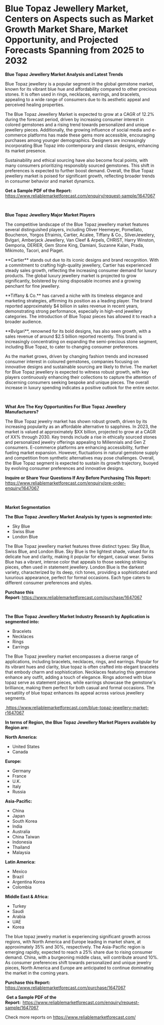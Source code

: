 <p><h1>Blue Topaz Jewellery Market, Centers on Aspects such as Market Growth Market Share, Market Opportunity, and Projected Forecasts Spanning from 2025 to 2032</h1></p><p><strong>Blue Topaz Jewellery Market Analysis and Latest Trends</strong></p>
<p><p>Blue Topaz jewellery is a popular segment in the global gemstone market, known for its vibrant blue hue and affordability compared to other precious stones. It is often used in rings, necklaces, earrings, and bracelets, appealing to a wide range of consumers due to its aesthetic appeal and perceived healing properties. </p><p>The Blue Topaz Jewellery Market is expected to grow at a CAGR of 12.2% during the forecast period, driven by increasing consumer interest in colored gemstones and a rising trend towards personalized and unique jewellery pieces. Additionally, the growing influence of social media and e-commerce platforms has made these gems more accessible, encouraging purchases among younger demographics. Designers are increasingly incorporating Blue Topaz into contemporary and classic designs, enhancing its market presence. </p><p>Sustainability and ethical sourcing have also become focal points, with many consumers prioritizing responsibly sourced gemstones. This shift in preferences is expected to further boost demand. Overall, the Blue Topaz jewellery market is poised for significant growth, reflecting broader trends in consumer behavior and market dynamics.</p></p>
<p><strong>Get a Sample PDF of the Report:&nbsp;</strong> <a href="https://www.reliablemarketforecast.com/enquiry/request-sample/1647067?utm_campaign=2219&utm_medium=2&utm_source=Github&utm_content=ia&utm_term=08022025&utm_id=blue-topaz-jewellery">https://www.reliablemarketforecast.com/enquiry/request-sample/1647067</a></p>
<p>&nbsp;</p>
<p><strong>Blue Topaz Jewellery Major Market Players</strong></p>
<p><p>The competitive landscape of the Blue Topaz jewellery market features several distinguished players, including Oliver Heemeyer, Pomellato, Boucheron, Yorgos Efraimis, Cartier, Acalee, Tiffany & Co., SilverJewelery, Bvlgari, Amberjack Jewellery, Van Cleef & Arpels, CHRIST, Harry Winston, Gemporia, DERIER, Gem Stone King, Damiani, Suzanne Kalan, Prada, Mikimoto, Tacori, and Piaget. </p><p>**Cartier** stands out due to its iconic designs and brand recognition. With a commitment to crafting high-quality jewellery, Cartier has experienced steady sales growth, reflecting the increasing consumer demand for luxury products. The global luxury jewellery market is projected to grow significantly, bolstered by rising disposable incomes and a growing penchant for fine jewellery.</p><p>**Tiffany & Co.** has carved a niche with its timeless elegance and marketing strategies, affirming its position as a leading player. The brand reported approximately $4 billion in sales revenue in recent years, demonstrating strong performance, especially in high-end jewellery categories. The introduction of Blue Topaz pieces has allowed it to reach a broader audience.</p><p>**Bvlgari**, renowned for its bold designs, has also seen growth, with a sales revenue of around $2.5 billion reported recently. This brand is increasingly concentrating on expanding the semi-precious stone segment, including Blue Topaz, to cater to changing consumer preferences.</p><p>As the market grows, driven by changing fashion trends and increased consumer interest in coloured gemstones, companies focusing on innovative designs and sustainable sourcing are likely to thrive. The market for Blue Topaz jewellery is expected to witness robust growth, with key players continuously enhancing their collections to capture the attention of discerning consumers seeking bespoke and unique pieces. The overall increase in luxury spending indicates a positive outlook for the entire sector.</p></p>
<p>&nbsp;</p>
<p><strong>What Are The Key Opportunities For Blue Topaz Jewellery Manufacturers?</strong></p>
<p><p>The Blue Topaz jewelry market has shown robust growth, driven by its increasing popularity as an affordable alternative to sapphires. In 2023, the market is valued at approximately $XX billion, projected to grow at a CAGR of XX% through 2030. Key trends include a rise in ethically sourced stones and personalized jewelry offerings appealing to Millennials and Gen Z consumers. E-commerce platforms are enhancing accessibility, further fueling market expansion. However, fluctuations in natural gemstone supply and competition from synthetic alternatives may pose challenges. Overall, the Blue Topaz segment is expected to sustain its growth trajectory, buoyed by evolving consumer preferences and innovative designs.</p></p>
<p><strong>Inquire or Share Your Questions If Any Before Purchasing This Report:</strong> <a href="https://www.reliablemarketforecast.com/enquiry/pre-order-enquiry/1647067?utm_campaign=2219&utm_medium=2&utm_source=Github&utm_content=ia&utm_term=08022025&utm_id=blue-topaz-jewellery">https://www.reliablemarketforecast.com/enquiry/pre-order-enquiry/1647067</a></p>
<p>&nbsp;</p>
<p><strong>Market Segmentation</strong></p>
<p><strong>The Blue Topaz Jewellery Market Analysis by types is segmented into:</strong></p>
<p><ul><li>Sky Blue</li><li>Swiss Blue</li><li>London Blue</li></ul></p>
<p><p>The Blue Topaz jewellery market features three distinct types: Sky Blue, Swiss Blue, and London Blue. Sky Blue is the lightest shade, valued for its delicate hue and clarity, making it popular for elegant, casual wear. Swiss Blue has a vibrant, intense color that appeals to those seeking striking pieces, often used in statement jewellery. London Blue is the darkest variety, characterized by its deep, rich tones, providing a sophisticated and luxurious appearance, perfect for formal occasions. Each type caters to different consumer preferences and styles.</p></p>
<p><strong>Purchase this Report:&nbsp;</strong><a href="https://www.reliablemarketforecast.com/purchase/1647067?utm_campaign=2219&utm_medium=2&utm_source=Github&utm_content=ia&utm_term=08022025&utm_id=blue-topaz-jewellery">https://www.reliablemarketforecast.com/purchase/1647067</a></p>
<p>&nbsp;</p>
<p><strong>The Blue Topaz Jewellery Market Industry Research by Application is segmented into:</strong></p>
<p><ul><li>Bracelets</li><li>Necklaces</li><li>Rings</li><li>Earrings</li></ul></p>
<p><p>The Blue Topaz jewellery market encompasses a diverse range of applications, including bracelets, necklaces, rings, and earrings. Popular for its vibrant hues and clarity, blue topaz is often crafted into elegant bracelets that embody charm and sophistication. Necklaces featuring this gemstone enhance any outfit, adding a touch of elegance. Rings adorned with blue topaz serve as statement pieces, while earrings showcase the gemstone's brilliance, making them perfect for both casual and formal occasions. The versatility of blue topaz enhances its appeal across various jewellery segments.</p></p>
<p><a href="https://www.reliablemarketforecast.com/blue-topaz-jewellery-market-r1647067?utm_campaign=2219&utm_medium=2&utm_source=Github&utm_content=ia&utm_term=08022025&utm_id=blue-topaz-jewellery">&nbsp;https://www.reliablemarketforecast.com/blue-topaz-jewellery-market-r1647067</a></p>
<p><strong>In terms of Region, the Blue Topaz Jewellery Market Players available by Region are:</strong></p>
<p>
    <p> <strong> North America: </strong>
        <ul>
            <li>United States</li>
            <li>Canada</li>
        </ul>
        </p> 
    <p> <strong> Europe: </strong>
        <ul>
            <li>Germany</li>
            <li>France</li>
            <li>U.K.</li>
            <li>Italy</li>
            <li>Russia</li>
        </ul>
        </p> 
    <p> <strong> Asia-Pacific: </strong>
        <ul>
            <li>China</li>
            <li>Japan</li>
            <li>South Korea</li>
            <li>India</li>
            <li>Australia</li>
            <li>China Taiwan</li>
            <li>Indonesia</li>
            <li>Thailand</li>
            <li>Malaysia</li>
        </ul>
        </p> 
    <p> <strong> Latin America: </strong>
        <ul>
            <li>Mexico</li>
            <li>Brazil</li>
            <li>Argentina Korea</li>
            <li>Colombia</li>
        </ul>
        </p> 
    <p> <strong> Middle East & Africa: </strong>
        <ul>
            <li>Turkey</li>
            <li>Saudi</li>
            <li>Arabia</li>
            <li>UAE</li>
            <li>Korea</li>
        </ul>
    </p>
    </p>
<p><p>The blue topaz jewelry market is experiencing significant growth across regions, with North America and Europe leading in market share, at approximately 35% and 30%, respectively. The Asia-Pacific region is emerging rapidly, expected to reach a 25% share due to rising consumer demand. China, with a burgeoning middle class, will contribute around 10%. As consumer preferences shift towards personalized and unique jewelry pieces, North America and Europe are anticipated to continue dominating the market in the coming years.</p></p>
<p><strong>Purchase this Report: </strong><a href="https://www.reliablemarketforecast.com/purchase/1647067?utm_campaign=2219&utm_medium=2&utm_source=Github&utm_content=ia&utm_term=08022025&utm_id=blue-topaz-jewellery">https://www.reliablemarketforecast.com/purchase/1647067</a></p>
<p>&nbsp;<strong>Get a Sample PDF of the Report:&nbsp;&nbsp;</strong><a href="https://www.reliablemarketforecast.com/enquiry/request-sample/1647067?utm_campaign=2219&utm_medium=2&utm_source=Github&utm_content=ia&utm_term=08022025&utm_id=blue-topaz-jewellery">https://www.reliablemarketforecast.com/enquiry/request-sample/1647067</a></p>
<p><strong></strong></p>
<p>Check more reports on <a href="https://www.reliablemarketforecast.com/?utm_campaign=2219&utm_medium=2&utm_source=Github&utm_content=ia&utm_term=08022025&utm_id=blue-topaz-jewellery">https://www.reliablemarketforecast.com/</a></p>